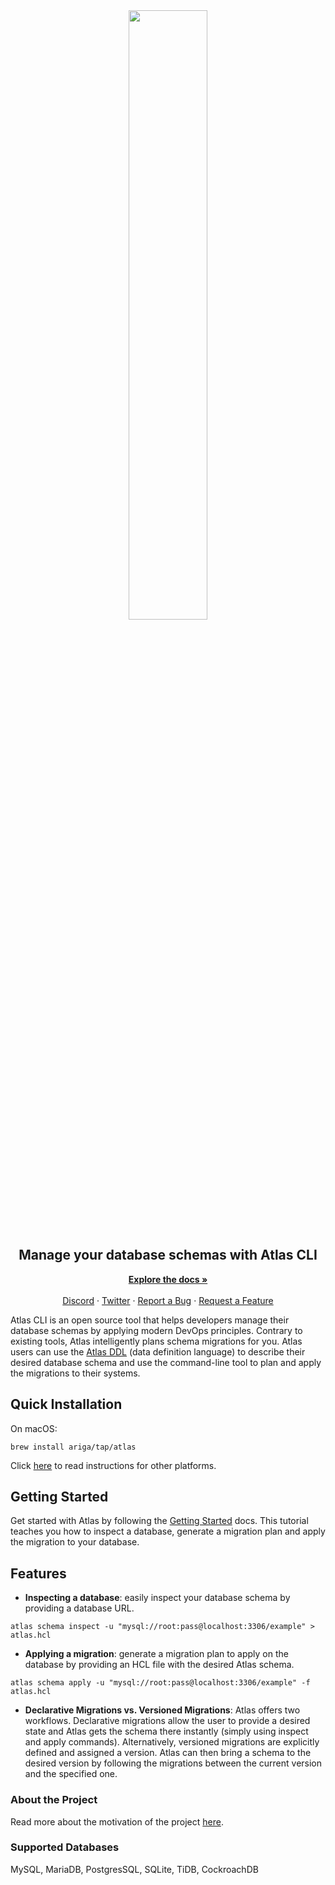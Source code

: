 <div align="center">
     <img width="50%" align="center" style="display: block; "
     src="https://blog.ariga.io/uploads/images/atlas_logo_text.png"/>
</div>
<h2 align="center">Manage your database schemas with Atlas CLI</h2>

<div align="center">
     <p align="center">
         <a href="https://atlasgo.io/getting-started/" rel="dofollow"><strong>Explore the docs »</strong></a>
         <br/><br/>
          <a href="https://discord.com/invite/zZ6sWVg6NT">Discord</a>
    ·
          <a href="https://twitter.com/ariga_io/">Twitter</a>
     ·
          <a href="https://github.com/ariga/atlas/issues">Report a Bug</a>
    ·
          <a href="https://github.com/ariga/atlas/discussions">Request a Feature</a>
     </p>
</div>

Atlas CLI is an open source tool that helps developers manage their database schemas by applying modern DevOps principles. Contrary to existing tools, Atlas intelligently plans schema migrations for you. Atlas users can use the [Atlas DDL](https://atlasgo.io/guides/ddl#hcl) (data definition language) to describe their desired database schema and use the command-line tool to plan and apply the migrations to their systems.

## Quick Installation

On macOS:

```shell
brew install ariga/tap/atlas
```

Click [here](https://atlasgo.io/cli/getting-started/setting-up) to read instructions for other platforms.

## Getting Started
Get started with Atlas by following the [Getting Started](https://atlasgo.io/cli/getting-started/setting-up) docs.
This tutorial teaches you how to inspect a database, generate a migration plan and apply the migration to your database.

## Features
- **Inspecting a database**: easily inspect your database schema by providing a database URL.
```shell
atlas schema inspect -u "mysql://root:pass@localhost:3306/example" > atlas.hcl
```
- **Applying a migration**: generate a migration plan to apply on the database by providing an HCL file with the desired Atlas schema.
```shell
atlas schema apply -u "mysql://root:pass@localhost:3306/example" -f atlas.hcl
```
- **Declarative Migrations vs. Versioned Migrations**: Atlas offers two workflows. Declarative migrations allow the user to provide a desired state and Atlas gets the schema there instantly (simply using inspect and apply commands). Alternatively, versioned migrations are explicitly defined and assigned a version. Atlas can then bring a schema to the desired version by following the migrations between the current version and the specified one.

### About the Project
Read more about the motivation of the project [here](https://atlasgo.io/blog/2021/11/25/meet-atlas).

### Supported Databases
MySQL, MariaDB, PostgresSQL, SQLite, TiDB, CockroachDB
